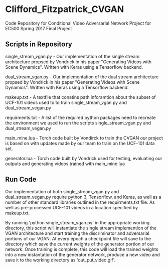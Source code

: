 # Clifford_Fitzpatrick_CVGAN
Code Repository for Conditional Video Adversarial Network
 Project for EC500 Spring 2017 Final Project

## Scripts in Repository

single_stream_vgan.py - Our implementation of the single stream architecture propsed by Vondrick in his paper "Generating Videos with Scene Dynamics". Written with Keras using a Tensorflow backend.

dual_stream_vgan.py - Our implementation of the dual stream architecture propsed by Vondrick in his paper "Generating Videos with Scene Dynamics". Written with Keras using a Tensorflow backend.

makeup.txt - A textfile that conatins path inforamtion about the subset of UCF-101 videos used to to train single_stream_vgan.py and dual_stream_vegan.py

requirments.txt - A list of the required python packages need to recreate the environment we used to run the scripts single_stream_vgan.py and dual_stream_vegan.py


main_mine.lua - Torch code built by Vondirck to train the CVGAN our project is based on with updates made by our team to train on the UCF-101 data set. 

generator.lua -  Torch code built by Vondrick used for testing, evaluating our outputs and generating videos trained with main_mine.lua

## Run Code

Our implementation of both single_stream_vgan.py and dual_stream_vegan.py require python 3, Tensorflow, and Keras, as well as a number of other standard libraries outlined in the requirments.txt file. As well as pre-processed UCF-101 videos in a location specified by makeup.txt. 

By running 'python single_stream_vgan.py' in the appropriate working directory, this script will instantiate the single stream implemention of the VGAN architecture and start training the discriminator and adversarial portions of our VGAN. At every epoch a checkpoint file will save to the directory which save the current weights of the generator portion of our network. Once training is complete, this code will load the trained weights into a new instantation of the generator network, produce a new video and save it to the working directory as 'out_put_video.gif'.      

  
 